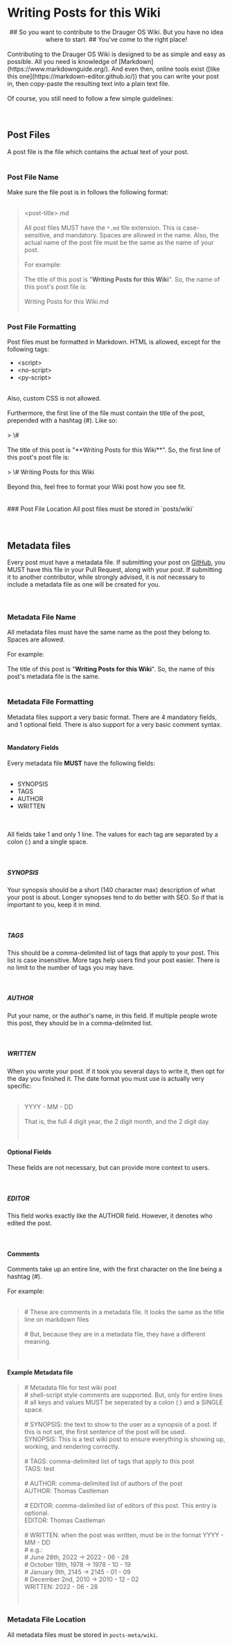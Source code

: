 # Writing Posts for this Wiki
<center>
## So you want to contribute to the Drauger OS Wiki. But you have no idea where to start.
## You've come to the right place!
</center>
</br>
Contributing to the Drauger OS Wiki is designed to be as simple and easy as possible. All you need is knowledge of [Markdown](https://www.markdownguide.org/). And even then, online tools exist ([like this one](https://markdown-editor.github.io/)) that you can write your post in, then copy-paste the resulting text into a plain text file.
</br></br>
Of course, you still need to follow a few simple guidelines:
</br></br></br>

Post Files
---
A post file is the file which contains the actual text of your post.
</br>
</br>
### Post File Name
Make sure the file post is in follows the following format:
</br></br>
> <post-title\>.md
</br></br>
All post files MUST have the `*.md` file extension. This is case-sensitive, and mandatory. Spaces are allowed in the name. Also, the actual name of the post file must be the same as the name of your post.
</br></br>
For example:
</br></br>
The title of this post is "**Writing Posts for this Wiki**". So, the name of this post's post file is:
</br></br>
> Writing Posts for this Wiki.md
</br></br>
### Post File Formatting
Post files must be formatted in Markdown. HTML is allowed, except for the following tags:
</br>

 - &lt;script&gt;
 - &lt;no-script&gt;
 - &lt;py-script&gt;

</br>
Also, custom CSS is not allowed.
</br></br>
Furthermore, the first line of the file must contain the title of the post, prepended with a hashtag (#). Like so:
</br></br>
> \# <post-title\>
</br></br>
The title of this post is "**Writing Posts for this Wiki**". So, the first line of this post's post file is:
</br></br>
> \# Writing Posts for this Wiki
</br></br>
Beyond this, feel free to format your Wiki post how you see fit.
</br></br></br>
### Post File Location
All post files must be stored in `posts/wiki`
</br></br></br>

Metadata files
---
Every post must have a metadata file. If submitting your post on [GitHub](https://github.com/drauger-os-development/website), you MUST have this file in your Pull Request, along with your post. If submitting it to another contributor, while strongly advised, it is not necessary to include a metadata file as one will be created for you.
</br></br></br>
### Metadata File Name
All metadata files must have the same name as the post they belong to. Spaces are allowed.
</br></br>
For example:
</br></br>
The title of this post is "**Writing Posts for this Wiki**". So, the name of this post's metadata file is the same.
</br></br>
### Metadata File Formatting
Metadata files support a very basic format. There are 4 mandatory fields, and 1 optional field. There is also support for a very basic comment syntax.
</br></br>
#### Mandatory Fields
Every metadata file **MUST** have the following fields:
</br></br>

 - SYNOPSIS
 - TAGS
 - AUTHOR
 - WRITTEN

</br></br>
All fields take 1 and only 1 line. The values for each tag are separated by a colon (:) and a single space.
</br></br></br>
##### SYNOPSIS
Your synopsis should be a short (140 character max) description of what your post is about. Longer synopses tend to do better with SEO. So if that is important to you, keep it in mind.
</br></br></br>
##### TAGS
This should be a comma-delimited list of tags that apply to your post. This list is case insensitive. More tags help users find your post easier. There is no limit to the number of tags you may have.
</br></br></br>
##### AUTHOR
Put your name, or the author's name, in this field. If multiple people wrote this post, they should be in a comma-delimited list.
</br></br></br>
##### WRITTEN
When you wrote your post. If it took you several days to write it, then opt for the day you finished it. The date format you must use is actually very specific:
</br></br>
> YYYY - MM - DD
</br></br>
That is, the full 4 digit year, the 2 digit month, and the 2 digit day.
</br></br></br>
#### Optional Fields
These fields are not necessary, but can provide more context to users.
</br></br></br>
##### EDITOR
This field works exactly like the AUTHOR field. However, it denotes who edited the post.
</br></br></br>
#### Comments
Comments take up an entire line, with the first character on the line being a hashtag (#).
</br></br>
For example:
</br></br>
> \# These are comments in a metadata file. It looks the same as the title line on markdown files
</br></br>
> \# But, because they are in a metadata file, they have a different meaning.
</br></br></br>

#### Example Metadata file

> \# Metadata file for test wiki post </br>
> \# shell-script style comments are supported. But, only for entire lines </br>
> \# all keys and values MUST be seperated by a colon (:) and a SINGLE space. </br>
> </br>
> \# SYNOPSIS: the text to show to the user as a synopsis of a post. If this is not set, the first sentence of the post will be used. </br>
> SYNOPSIS: This is a test wiki post to ensure everything is showing up, working, and rendering correctly. </br>
> </br>
> \# TAGS: comma-delimited list of tags that apply to this post </br>
> TAGS: test </br>
> </br>
> \# AUTHOR: comma-delimited list of authors of the post </br>
> AUTHOR: Thomas Castleman </br>
> </br>
> \# EDITOR: comma-delimited list of editors of this post. This entry is optional. </br>
> EDITOR: Thomas Castleman </br>
> </br>
> \# WRITTEN: when the post was written, must be in the format YYYY - MM - DD </br>
> \# e.g.: </br>
> \# June 28th, 2022     ->  2022 - 06 - 28 </br>
> \# October 19th, 1978  ->  1978 - 10 - 19 </br>
> \# January 9th, 2145   ->  2145 - 01 - 09 </br>
> \# December 2nd, 2010  ->  2010 - 12 - 02 </br>
> WRITTEN: 2022 - 06 - 28 </br>
</br></br>
### Metadata File Location
All metadata files must be stored in `posts-meta/wiki`.
</br></br>
